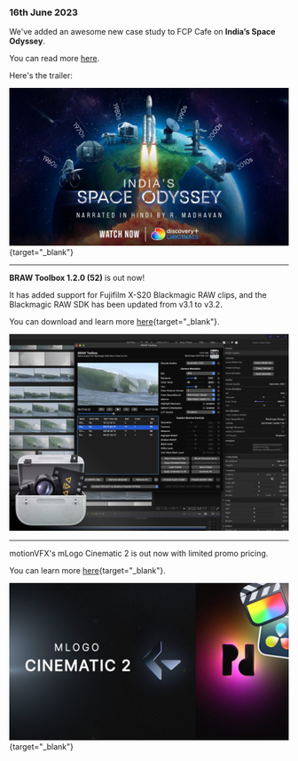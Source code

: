### 16th June 2023

We've added an awesome new case study to FCP Cafe on **India’s Space Odyssey**.

You can read more [here](/case-studies/indias-space-odyssey/).

Here's the trailer:

[![](/static/indias-space-odyssey-youtube.jpg)](https://www.youtube.com/watch?v=ohpEY50Y2No){target="_blank"}

---

**BRAW Toolbox 1.2.0 (52)** is out now!

It has added support for Fujifilm X-S20 Blackmagic RAW clips, and the Blackmagic RAW SDK has been updated from v3.1 to v3.2.

You can download and learn more [here](https://brawtoolbox.io){target="_blank"}.

![](/static/braw-toolbox.jpg)

---

motionVFX's mLogo Cinematic 2 is out now with limited promo pricing.

You can learn more [here](https://www.motionvfx.com/store,mlogo-cinematic-2-dvr,p3994.html){target="_blank"}.

[![](/static/mlogo2-cinematic.jpg)](https://www.youtube.com/watch?v=hu8FPHYFEzw){target="_blank"}